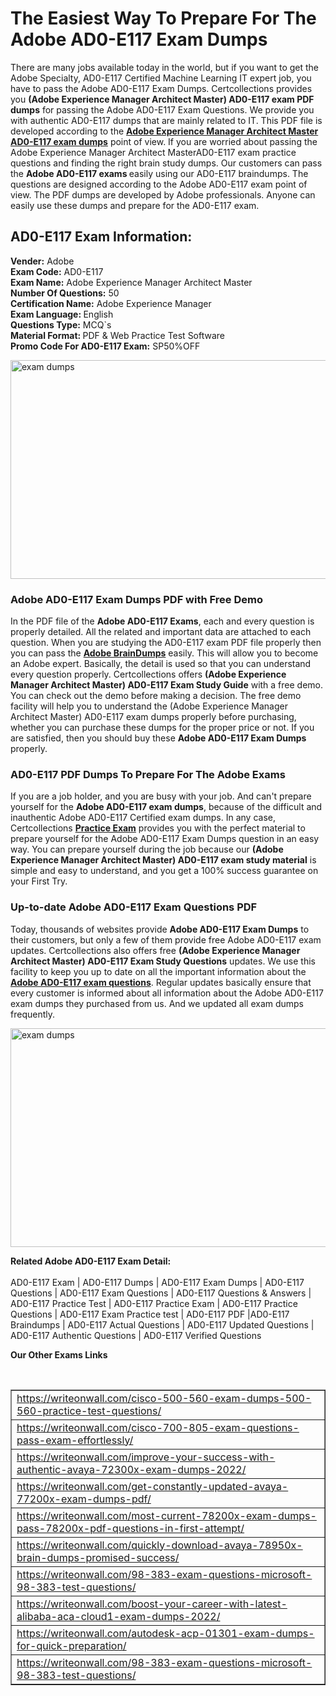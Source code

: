 <h1>The Easiest Way To Prepare For The Adobe AD0-E117 Exam Dumps</h1>

<p>There are many jobs available today in the world, but if you want to get the Adobe Specialty, AD0-E117 Certified Machine Learning IT expert job, you have to pass the Adobe AD0-E117 Exam Dumps. Certcollections provides you <strong>(Adobe Experience Manager Architect Master) AD0-E117 exam PDF dumps</strong> for passing the Adobe AD0-E117 Exam Questions. We provide you with authentic AD0-E117 dumps that are mainly related to IT. This PDF file is developed according to the <a href="https://www.certsofficial.com/adobe/ad0-e117-questions"><strong>Adobe Experience Manager Architect Master AD0-E117 exam dumps</strong></a> point of view. If you are worried about passing the Adobe Experience Manager Architect MasterAD0-E117 exam practice questions and finding the right brain study dumps. Our customers can pass the <strong>Adobe AD0-E117 exams </strong>easily using our AD0-E117 braindumps. The questions are designed according to the Adobe AD0-E117 exam point of view. The PDF dumps are developed by Adobe professionals. Anyone can easily use these dumps and prepare for the AD0-E117 exam.</p>

<h2><strong>AD0-E117 Exam Information:</strong></h2>

<p><strong>Vender:</strong> Adobe<br />
<strong>Exam Code:</strong> AD0-E117<br />
<strong>Exam Name:</strong> Adobe Experience Manager Architect Master<br />
<strong>Number Of Questions:</strong> 50<br />
<strong>Certification Name:</strong> Adobe Experience Manager<br />
<strong>Exam Language: </strong>English<br />
<strong>Questions Type:</strong> MCQ`s<br />
<strong>Material Format: </strong>PDF &amp; Web Practice Test Software<br />
<strong>Promo Code For AD0-E117 Exam:</strong> SP50%OFF</p>

<p><a href="https://www.certsofficial.com/adobe/ad0-e117-questions"><img alt="exam dumps" src="https://www.certcollections.com/uploads/content/certsofficial.jpg" style="height:350px; width:750px" /></a></p>

<h3><strong>Adobe AD0-E117 Exam Dumps PDF with Free Demo</strong></h3>

<p>In the PDF file of the <strong>Adobe AD0-E117 Exams</strong>, each and every question is properly detailed. All the related and important data are attached to each question. When you are studying the AD0-E117 exam PDF file properly then you can pass the <a href="https://www.certsofficial.com/adobe-dumps"><strong>Adobe BrainDumps</strong></a> easily. This will allow you to become an Adobe expert. Basically, the detail is used so that you can understand every question properly. Certcollections offers <strong>(Adobe Experience Manager Architect Master) AD0-E117 Exam Study Guide</strong> with a free demo. You can check out the demo before making a decision. The free demo facility will help you to understand the (Adobe Experience Manager Architect Master) AD0-E117 exam dumps properly before purchasing, whether you can purchase these dumps for the proper price or not. If you are satisfied, then you should buy these <strong>Adobe AD0-E117 Exam Dumps</strong> properly.</p>

<h3><strong>AD0-E117 PDF Dumps To Prepare For The Adobe Exams</strong></h3>

<p>If you are a job holder, and you are busy with your job. And can&#39;t prepare yourself for the <strong>Adobe AD0-E117 exam dumps</strong>, because of the difficult and inauthentic Adobe AD0-E117 Certified exam dumps. In any case, Certcollections <strong><a href="https://www.certsofficial.com/">Practice Exam</a></strong> provides you with the perfect material to prepare yourself for the Adobe AD0-E117 Exam Dumps question in an easy way. You can prepare yourself during the job because our <strong>(Adobe Experience Manager Architect Master) AD0-E117 exam study material</strong> is simple and easy to understand, and you get a 100% success guarantee on your First Try.</p>

<h3><strong>Up-to-date Adobe AD0-E117 Exam Questions PDF</strong></h3>

<p>Today, thousands of websites provide <strong>Adobe AD0-E117 Exam Dumps</strong> to their customers, but only a few of them provide free Adobe AD0-E117 exam updates. Certcollections also offers free <strong>(Adobe Experience Manager Architect Master) AD0-E117 Exam Study Questions</strong> updates. We use this facility to keep you up to date on all the important information about the <a href="https://www.certsofficial.com/adobe/ad0-e117-questions"><strong>Adobe AD0-E117 exam questions</strong></a>. Regular updates basically ensure that every customer is informed about all information about the Adobe AD0-E117 exam dumps they purchased from us. And we updated all exam dumps frequently.</p>

<p><a href="https://www.certsofficial.com/adobe/ad0-e117-questions"><img alt="exam dumps " src="https://www.certcollections.com/uploads/content/certsofficial2.jpg" style="height:350px; width:750px" /></a></p>

<p><strong>Related Adobe AD0-E117 Exam Detail:</strong><br />
<br />
AD0-E117 Exam | AD0-E117 Dumps | AD0-E117 Exam Dumps | AD0-E117 Questions | AD0-E117 Exam Questions | AD0-E117 Questions &amp; Answers | AD0-E117 Practice Test | AD0-E117 Practice Exam | AD0-E117 Practice Questions | AD0-E117 Exam Practice test | AD0-E117 PDF |AD0-E117 Braindumps | AD0-E117 Actual Questions | AD0-E117 Updated Questions | AD0-E117 Authentic Questions | AD0-E117 Verified Questions</p>

<p><strong>Our Other Exams Links</strong></p>

<p>&nbsp;</p>

<table border="1" cellpadding="0" cellspacing="0">
	<tbody>
		<tr>
			<td><a href="https://writeonwall.com/cisco-500-560-exam-dumps-500-560-practice-test-questions/" target="_blank">https://writeonwall.com/cisco-500-560-exam-dumps-500-560-practice-test-questions/</a></td>
		</tr>
		<tr>
			<td><a href="https://writeonwall.com/cisco-700-805-exam-questions-pass-exam-effortlessly/" target="_blank">https://writeonwall.com/cisco-700-805-exam-questions-pass-exam-effortlessly/</a></td>
		</tr>
		<tr>
			<td><a href="https://writeonwall.com/improve-your-success-with-authentic-avaya-72300x-exam-dumps-2022/" target="_blank">https://writeonwall.com/improve-your-success-with-authentic-avaya-72300x-exam-dumps-2022/</a></td>
		</tr>
		<tr>
			<td><a href="https://writeonwall.com/get-constantly-updated-avaya-77200x-exam-dumps-pdf/" target="_blank">https://writeonwall.com/get-constantly-updated-avaya-77200x-exam-dumps-pdf/</a></td>
		</tr>
		<tr>
			<td><a href="https://writeonwall.com/most-current-78200x-exam-dumps-pass-78200x-pdf-questions-in-first-attempt/" target="_blank">https://writeonwall.com/most-current-78200x-exam-dumps-pass-78200x-pdf-questions-in-first-attempt/</a></td>
		</tr>
		<tr>
			<td><a href="https://writeonwall.com/quickly-download-avaya-78950x-brain-dumps-promised-success/" target="_blank">https://writeonwall.com/quickly-download-avaya-78950x-brain-dumps-promised-success/</a></td>
		</tr>
		<tr>
			<td><a href="https://writeonwall.com/98-383-exam-questions-microsoft-98-383-test-questions/" target="_blank">https://writeonwall.com/98-383-exam-questions-microsoft-98-383-test-questions/</a></td>
		</tr>
		<tr>
			<td><a href="https://writeonwall.com/boost-your-career-with-latest-alibaba-aca-cloud1-exam-dumps-2022/" target="_blank">https://writeonwall.com/boost-your-career-with-latest-alibaba-aca-cloud1-exam-dumps-2022/</a></td>
		</tr>
		<tr>
			<td><a href="https://writeonwall.com/autodesk-acp-01301-exam-dumps-for-quick-preparation/" target="_blank">https://writeonwall.com/autodesk-acp-01301-exam-dumps-for-quick-preparation/</a></td>
		</tr>
		<tr>
			<td><a href="https://writeonwall.com/98-383-exam-questions-microsoft-98-383-test-questions/" target="_blank">https://writeonwall.com/98-383-exam-questions-microsoft-98-383-test-questions/</a></td>
		</tr>
	</tbody>
</table>

